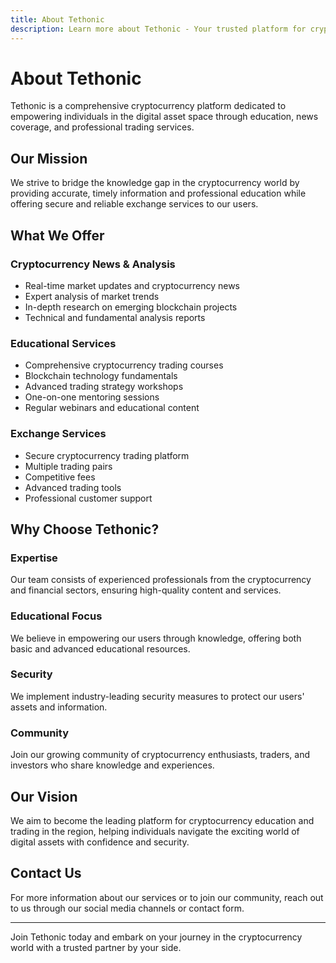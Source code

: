 ```yaml
---
title: About Tethonic
description: Learn more about Tethonic - Your trusted platform for cryptocurrency news, education, and exchange services
---
```


# About Tethonic

Tethonic is a comprehensive cryptocurrency platform dedicated to empowering individuals in the digital asset space through education, news coverage, and professional trading services.

## Our Mission

We strive to bridge the knowledge gap in the cryptocurrency world by providing accurate, timely information and professional education while offering secure and reliable exchange services to our users.

## What We Offer

### Cryptocurrency News & Analysis
- Real-time market updates and cryptocurrency news
- Expert analysis of market trends
- In-depth research on emerging blockchain projects
- Technical and fundamental analysis reports

### Educational Services
- Comprehensive cryptocurrency trading courses
- Blockchain technology fundamentals
- Advanced trading strategy workshops
- One-on-one mentoring sessions
- Regular webinars and educational content

### Exchange Services
- Secure cryptocurrency trading platform
- Multiple trading pairs
- Competitive fees
- Advanced trading tools
- Professional customer support

## Why Choose Tethonic?

### Expertise
Our team consists of experienced professionals from the cryptocurrency and financial sectors, ensuring high-quality content and services.

### Educational Focus
We believe in empowering our users through knowledge, offering both basic and advanced educational resources.

### Security
We implement industry-leading security measures to protect our users' assets and information.

### Community
Join our growing community of cryptocurrency enthusiasts, traders, and investors who share knowledge and experiences.

## Our Vision

We aim to become the leading platform for cryptocurrency education and trading in the region, helping individuals navigate the exciting world of digital assets with confidence and security.

## Contact Us

For more information about our services or to join our community, reach out to us through our social media channels or contact form.

---

Join Tethonic today and embark on your journey in the cryptocurrency world with a trusted partner by your side.
